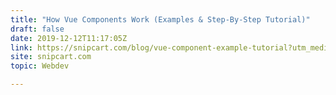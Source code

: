 ```yaml
---
title: "How Vue Components Work (Examples & Step-By-Step Tutorial)"
draft: false
date: 2019-12-12T11:17:05Z
link: https://snipcart.com/blog/vue-component-example-tutorial?utm_medium=RSS&utm_source=hune
site: snipcart.com
topic: Webdev  

---
```

